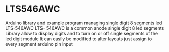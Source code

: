 # LTS546AWC
Arduino library and example program managing single digit 8 segments led LTS-546AWC 
LTS- 546AWC is a common anode single digit 8 led segments
Library allow to display digits and to turn on or off single segments of the led digit module
It can easily be modified to alter layouts just assign to every segment arduino pin input
